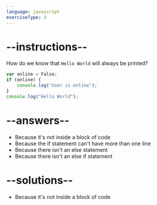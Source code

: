 ```yaml
---
language: javascript
exerciseType: 3
---
```


# --instructions--

How do we know that `Hello World` will always be printed?
```javascript
var online = False;
if (online) {
	console.log("User is online");
}
console.log("Hello World");
```

# --answers--

- Because it's not inside a block of code
- Because the if statement can't have more than one line
- Because there isn't an else statement
- Because there isn't an else if statement

# --solutions--

- Because it's not inside a block of code
